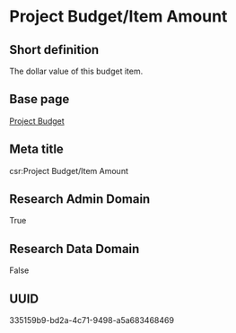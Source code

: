 # Project Budget/Item Amount
## Short definition
The dollar value of this budget item.
## Base page
[Project Budget](../../Objects/Project%20Budget.md)
## Meta title
csr:Project Budget/Item Amount
## Research Admin Domain
True
## Research Data Domain
False
## UUID
335159b9-bd2a-4c71-9498-a5a683468469
